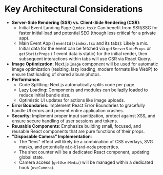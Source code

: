 # Key Architectural Considerations

  * **Server-Side Rendering (SSR) vs. Client-Side Rendering (CSR)**:
      * Initial Event Landing Page (`index.tsx`): Can benefit from SSR/SSG for faster initial load and potential SEO (though less critical for a private app).
      * Main Event App (`[eventId]/index.tsx` and its tabs): Likely a mix. Initial data for the event can be fetched via `getServerSideProps` or `getStaticProps` (if event data is static) for the initial render, then subsequent interactions within tabs will use CSR via React Query.
  * **Image Optimization**: Next.js `Image` component will be used for automatic image optimization (resizing, lazy loading, modern formats like WebP) to ensure fast loading of shared album photos.
  * **Performance**:
      * Code Splitting: Next.js automatically splits code per page.
      * Lazy Loading: Components and modules can be lazily loaded to reduce initial bundle size.
      * Optimistic UI updates for actions like image uploads.
  * **Error Boundaries**: Implement React Error Boundaries to gracefully handle UI errors and prevent entire application crashes.
  * **Security**: Implement proper input sanitization, protect against XSS, and ensure secure handling of user sessions and tokens.
  * **Reusable Components**: Emphasize building small, focused, and reusable React components that are pure functions of their props.
  * **"Disposable Camera" Implementation**:
      * The "lens" effect will likely be a combination of CSS overlays, SVG masks, and potentially `mix-blend-mode` properties.
      * The shot counter will be a dedicated React component, updating global state.
      * Camera access (`getUserMedia`) will be managed within a dedicated hook (`useCamera`).